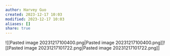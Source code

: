 ```yaml
---
author: Harvey Guo
created: 2023-12-17 10:03
modified: 2023-12-17 10:03
aliases: []
share: true
---
```

![[Pasted image 20231217100400.png|Pasted image 20231217100400.png]]![[Pasted image 20231217101722.png|Pasted image 20231217101722.png]]
